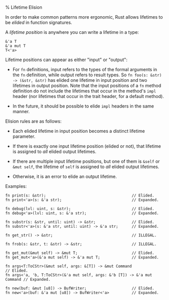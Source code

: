 % Lifetime Elision

In order to make common patterns more ergonomic, Rust allows lifetimes to be
*elided* in function signatures.

A *lifetime position* is anywhere you can write a lifetime in a type:

```rust,ignore
&'a T
&'a mut T
T<'a>
```

Lifetime positions can appear as either "input" or "output":

* For `fn` definitions, input refers to the types of the formal arguments
  in the `fn` definition, while output refers to
  result types. So `fn foo(s: &str) -> (&str, &str)` has elided one lifetime in
  input position and two lifetimes in output position.
  Note that the input positions of a `fn` method definition do not
  include the lifetimes that occur in the method's `impl` header
  (nor lifetimes that occur in the trait header, for a default method).

* In the future, it should be possible to elide `impl` headers in the same manner.

Elision rules are as follows:

* Each elided lifetime in input position becomes a distinct lifetime
  parameter.

* If there is exactly one input lifetime position (elided or not), that lifetime
  is assigned to *all* elided output lifetimes.

* If there are multiple input lifetime positions, but one of them is `&self` or
  `&mut self`, the lifetime of `self` is assigned to *all* elided output lifetimes.

* Otherwise, it is an error to elide an output lifetime.

Examples:

```rust,ignore
fn print(s: &str);                                      // Elided.
fn print<'a>(s: &'a str);                               // Expanded.

fn debug(lvl: uint, s: &str);                           // Elided.
fn debug<'a>(lvl: uint, s: &'a str);                    // Expanded.

fn substr(s: &str, until: uint) -> &str;                // Elided.
fn substr<'a>(s: &'a str, until: uint) -> &'a str;      // Expanded.

fn get_str() -> &str;                                   // ILLEGAL.

fn frob(s: &str, t: &str) -> &str;                      // ILLEGAL.

fn get_mut(&mut self) -> &mut T;                        // Elided.
fn get_mut<'a>(&'a mut self) -> &'a mut T;              // Expanded.

fn args<T:ToCStr>(&mut self, args: &[T]) -> &mut Command                  // Elided.
fn args<'a, 'b, T:ToCStr>(&'a mut self, args: &'b [T]) -> &'a mut Command // Expanded.

fn new(buf: &mut [u8]) -> BufWriter;                    // Elided.
fn new<'a>(buf: &'a mut [u8]) -> BufWriter<'a>          // Expanded.

```
